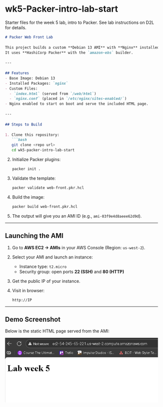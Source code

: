 # wk5-Packer-intro-lab-start

Starter files for the week 5 lab, intro to Packer.
See lab instructions on D2L for details.
````markdown
# Packer Web Front Lab

This project builds a custom **Debian 13 AMI** with **Nginx** installed and configured to serve a static HTML page.  
It uses **HashiCorp Packer** with the `amazon-ebs` builder.

---

## Features
- Base Image: Debian 13
- Installed Packages: `nginx`
- Custom Files:
  - `index.html` (served from `/web/html`)
  - `nginx.conf` (placed in `/etc/nginx/sites-enabled/`)
- Nginx enabled to start on boot and serve the included HTML page.

---

## Steps to Build

1. Clone this repository:
   ```bash
   git clone <repo url>
   cd wk5-packer-intro-lab-start
````

2. Initialize Packer plugins:

   ```bash
   packer init .
   ```

3. Validate the template:

   ```bash
   packer validate web-front.pkr.hcl
   ```

4. Build the image:

   ```bash
   packer build web-front.pkr.hcl
   ```

5. The output will give you an AMI ID (e.g., `ami-03f9e4d8aeee62d9d`).

---

## Launching the AMI

1. Go to **AWS EC2 → AMIs** in your AWS Console (Region: `us-west-2`).
2. Select your AMI and launch an instance:

   * Instance type: `t2.micro`
   * Security group: open ports **22 (SSH)** and **80 (HTTP)**
3. Get the public IP of your instance.
4. Visit in browser:

   ```
   http://IP
   ```

---

## Demo Screenshot

Below is the static HTML page served from the AMI:

![alt text](image.png)


